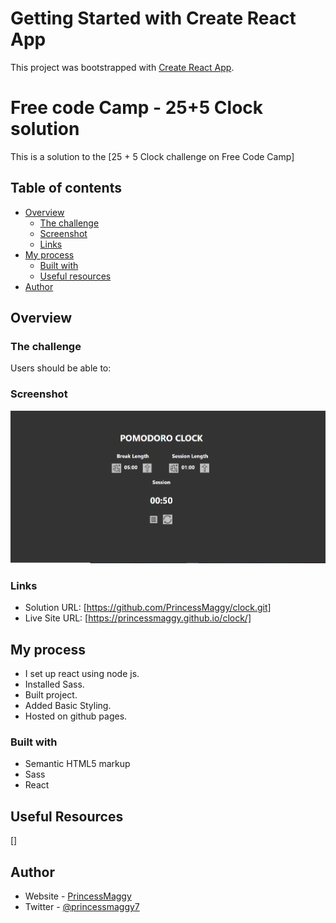 # Getting Started with Create React App

This project was bootstrapped with [Create React App](https://github.com/facebook/create-react-app).

# Free code Camp - 25+5 Clock solution

This is a solution to the [25 + 5 Clock challenge on Free Code Camp]

## Table of contents

- [Overview](#overview)
  - [The challenge](#the-challenge)
  - [Screenshot](#screenshot)
  - [Links](#links)
- [My process](#my-process)
  - [Built with](#built-with)
  - [Useful resources](#useful-resources)
- [Author](#author)


## Overview

### The challenge

Users should be able to:


### Screenshot

![](./screenshot.PNG)



### Links

- Solution URL: [https://github.com/PrincessMaggy/clock.git]
- Live Site URL: [https://princessmaggy.github.io/clock/]

## My process
- I set up react using node js.
- Installed Sass.
- Built project.
- Added Basic Styling.
- Hosted on github pages.


### Built with

- Semantic HTML5 markup
- Sass
- React

## Useful Resources
[]
## Author

- Website - [PrincessMaggy](https://princessmaggy.github.io/My-Portfolio/)
- Twitter - [@princessmaggy7](https://www.twitter.com/princessmaggy7)
